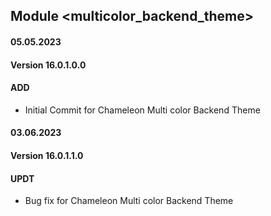 ## Module <multicolor_backend_theme>

#### 05.05.2023
#### Version 16.0.1.0.0
#### ADD
- Initial Commit for Chameleon Multi color Backend Theme

#### 03.06.2023
#### Version 16.0.1.1.0
#### UPDT
- Bug fix for Chameleon Multi color Backend Theme